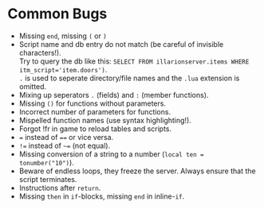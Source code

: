 # Common Bugs

* Missing `end`, missing `(` or `)`
* Script name and db entry do not match (be careful of invisible characters!).  
  Try to query the db like this: `SELECT FROM illarionserver.items WHERE itm_script='item.doors')`.  
  `.` is used to seperate directory/file names and the `.lua` extension is omitted.
* Mixing up seperators `.` (fields) and `:` (member functions).
* Missing `()` for functions without parameters.
* Incorrect number of parameters for functions.
* Mispelled function names (use syntax highlighting!).
* Forgot !fr in game to reload tables and scripts.
* `=` instead of `==` or vice versa.
* `!=` instead of `~=` (not equal).
* Missing conversion of a string to a number (`local ten = tonumber("10")`).
* Beware of endless loops, they freeze the server. Always ensure that the script terminates.
* Instructions after `return`.
* Missing `then` in `if`-blocks, missing `end` in inline-`if`.
